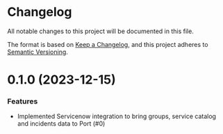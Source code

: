 # Changelog

All notable changes to this project will be documented in this file.

The format is based on [Keep a Changelog](https://keepachangelog.com/en/1.0.0/),
and this project adheres to [Semantic Versioning](https://semver.org/spec/v2.0.0.html).

<!-- towncrier release notes start -->

# 0.1.0 (2023-12-15)

### Features

- Implemented Servicenow integration to bring groups, service catalog and incidents data to Port (#0)
